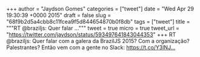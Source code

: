 
+++
author = "Jaydson Gomes"
categories = ["tweet"]
date = "Wed Apr 29 19:30:39 +0000 2015"
draft = false
slug = "68f9b2d5a4cbb8c11fcea9f5d844654870b0f8db"
tags = ["tweet"]
title = """RT @braziljs: Quer falar ..."""
tweet = true
micro = true
tweet_url = "https://twitter.com/jaydson/status/593497641843044353"
+++
RT @braziljs: Quer falar com a galera da BrazilJS 2015? Com a organização? Palestrantes? Então vem com a gente no Slack: https://t.co/Y3lNJ…
